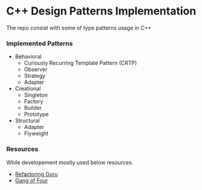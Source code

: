# C++ Design Patterns Implementation

The repo consist with some of type patterns usage in C++

### Implemented Patterns
- Behavioral
    * Curiously Recurring Template Pattern (CRTP)
    * Observer
    * Strategy
    * Adapter
- Creational
    * Singleton
    * Factory
    * Builder
    * Prototype
- Structural
    * Adapter
    * Flyweight

### Resources
While developement mostly used below resources.

- [Refactoring Guru](https://refactoring.guru/design-patterns/factory-method/cpp/example)
- [Gang of Four](https://www.amazon.com/gp/product/0201633612/ref=as_li_tl?ie=UTF8&camp=1789&creative=390957&creativeASIN=0201633612&linkCode=as2&tag=triatcraft-20&linkId=XRGUDJCGWC6AJNZM)